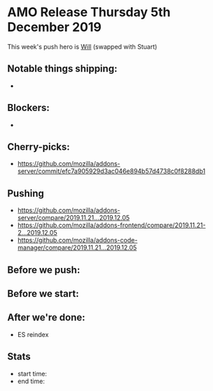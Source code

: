 # AMO Release Thursday 5th December 2019

This week's push hero is [Will](https://github.com/willdurand/) (swapped with Stuart)

## Notable things shipping:

*

## Blockers:

*

## Cherry-picks:
* https://github.com/mozilla/addons-server/commit/efc7a905929d3ac046e894b57d4738c0f8288db1

## Pushing

- https://github.com/mozilla/addons-server/compare/2019.11.21...2019.12.05
- https://github.com/mozilla/addons-frontend/compare/2019.11.21-2...2019.12.05
- https://github.com/mozilla/addons-code-manager/compare/2019.11.21...2019.12.05

## Before we push:

## Before we start:

## After we're done:
* ES reindex
 
## Stats

- start time:
- end time:
